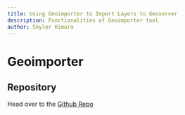```yaml
---
title: Using Geoimporter to Import Layers to Geoserver
description: Functionalities of Geoimporter tool
author: Skyler Kimura
---
```


# Geoimporter

## Repository

Head over to the [Github Repo](https://github.com/ryvami/geoimporter)


